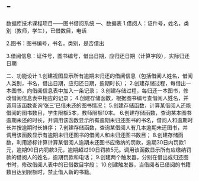 # -
数据库技术课程项目——图书借阅系统
一、数据表
1.借阅人：证件号，姓名，类别（教师，学生），已借数目，电话

2.图书：图书编号，书名，类别，是否借出

3.借阅信息：证件号，图书编号，借出日期，应归还日期（计算字段），实际归还日期

二、功能设计
1.创建视图显示所有逾期未归还的借阅信息（包括借阅人姓名，借阅人类别，书名，借出日期，应归还日期，逾期时长）；
2.创建存储过程，每借出一本图书，向借阅信息表中加入一条记录；
3.创建存储过程，每归还一本图书，修改借阅信息表中相应的记录；
4.创建存储函数，根据图书编号查借阅人姓名，并调用该函数查询‘张三’已借未还的图书情况；
5.创建存储函数，计算某借阅人还能借阅的图书数目，学生限额5本，教师限额10本。
6.创建存储函数，查询某本图书逾期未还的时长，并调用该函数显示所有逾期未归还图书的书名，借阅人和逾期时长并按逾期时长排序；
7.创建存储函数，查询某借阅人有几本逾期未还图书，并调用该函数显示有逾期未归还图书的借阅人和未归还图书数目；
8.创建存储函数，利用游标计算计算某借阅人逾期未还图书应缴纳的罚款，逾期30日内罚款1元，逾期90日内罚款3元，逾期超过90日罚款5元。调用该函数显示所有应缴纳罚款的借阅人的姓名，逾期罚款和电话；
9.创建两个触发器，分别在借出或归还图书时，修改借阅人表中的已借数目字段；
10.创建触发器，当借阅者已借阅的书籍数目达到限额时，禁止借入新的书籍。
